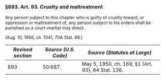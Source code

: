 ### §893. Art. 93. Cruelty and maltreatment ###

Any person subject to this chapter who is guilty of cruelty toward, or oppression or maltreatment of, any person subject to his orders shall be punished as a court-martial may direct.

(Aug. 10, 1956, ch. 1041, 70A Stat. 68.)

|*Revised section*|*Source (U.S. Code)*|          *Source (Statutes at Large)*           |
|-----------------|--------------------|-------------------------------------------------|
|       893       |      50:687.       |May 5, 1950, ch. 169, §1 (Art. 93), 64 Stat. 136.|